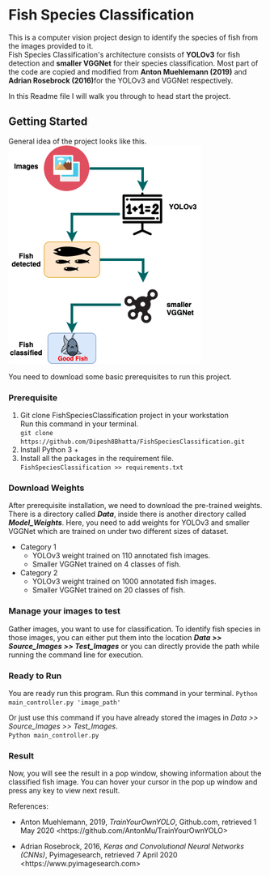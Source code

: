 # Fish Species Classification
This is a computer vision project design to identify the species of fish from the images provided to it.<br>
Fish Species Classification's architecture consists of <b>YOLOv3</b> for fish detection and <b>smaller VGGNet</b> 
for their species classification. Most part of the code are copied and modified from <b>Anton Muehlemann (2019)</b> and 
<b>Adrian Rosebrock (2016)</b>for the YOLOv3 and VGGNet respectively.


In this Readme file I will walk you through to head start the project.

## Getting Started
General idea of the project looks like this. <br />
![Project Wrokflow](project_workflow.png)

You need to download some basic prerequisites to run this project.

### Prerequisite

1. Git clone FishSpeciesClassification project in your workstation<br />
    Run this command in your terminal.<br />
    ```git clone https://github.com/Dipesh8Bhatta/FishSpeciesClassification.git```
2. Install Python 3 + 
3. Install all the packages in the requirement file.
    ```FishSpeciesClassification >> requirements.txt```

### Download Weights
After prerequisite installation, we need to download the pre-trained weights. There is a directory called **_Data_**, 
inside there is another directory called **_Model_Weights_**. Here, you need to 
add weights for YOLOv3 and smaller VGGNet which are trained on under two different sizes of dataset.

* Category 1
    * YOLOv3 weight trained on 110 annotated fish images.
    * Smaller VGGNet trained on 4 classes of fish.
* Category 2
    * YOLOv3 weight trained on 1000 annotated fish images.
    * Smaller VGGNet trained on 20 classes of fish.

### Manage your images to test
Gather images, you want to use for classification. To identify fish species in those images, you can either put them 
into the location **_Data >> Source_Images >> Test_Images_** or you can directly provide the path while running the 
command line for execution.

### Ready to Run
You are ready run this program. Run this command in your terminal.
```Python main_controller.py 'image_path'```

Or just use this command if you have already stored the images in _Data >> Source_Images >> Test_Images_.<br />
```Python main_controller.py```

### Result
Now, you will see the result in a pop window, showing information about the classified fish image. You can hover your 
cursor in the pop up window and press any key to view next result.<br />
  

<p>References:
    <ul>
        <li>Anton Muehlemann, 2019, <i>TrainYourOwnYOLO</i>, Github.com, retrieved 1 May 2020 
        &lt;https://github.com/AntonMu/TrainYourOwnYOLO&gt; </li>
    </ul>
    <ul>
        <li>Adrian Rosebrock, 2016, <i>Keras and Convolutional Neural Networks (CNNs)</i>, Pyimagesearch, retrieved 7 
        April 2020 &lt;https://www.pyimagesearch.com&gt; </li>
    </ul>
</p>

